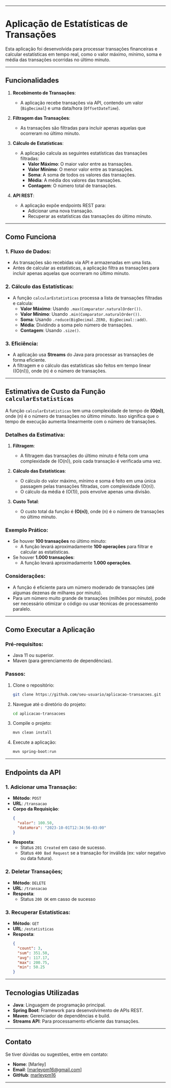 
---

# Aplicação de Estatísticas de Transações

Esta aplicação foi desenvolvida para processar transações financeiras e calcular estatísticas em tempo real, como o valor máximo, mínimo, soma e média das transações ocorridas no último minuto.

---

## Funcionalidades

1. **Recebimento de Transações**:
   - A aplicação recebe transações via API, contendo um valor (`BigDecimal`) e uma data/hora (`OffsetDateTime`).

2. **Filtragem das Transações**:
   - As transações são filtradas para incluir apenas aquelas que ocorreram no último minuto.

3. **Cálculo de Estatísticas**:
   - A aplicação calcula as seguintes estatísticas das transações filtradas:
     - **Valor Máximo**: O maior valor entre as transações.
     - **Valor Mínimo**: O menor valor entre as transações.
     - **Soma**: A soma de todos os valores das transações.
     - **Média**: A média dos valores das transações.
     - **Contagem**: O número total de transações.

4. **API REST**:
   - A aplicação expõe endpoints REST para:
     - Adicionar uma nova transação.
     - Recuperar as estatísticas das transações do último minuto.

---

## Como Funciona

### 1. **Fluxo de Dados**:
   - As transações são recebidas via API e armazenadas em uma lista.
   - Antes de calcular as estatísticas, a aplicação filtra as transações para incluir apenas aquelas que ocorreram no último minuto.

### 2. **Cálculo das Estatísticas**:
   - A função `calcularEstatisticas` processa a lista de transações filtradas e calcula:
     - **Valor Máximo**: Usando `.max(Comparator.naturalOrder())`.
     - **Valor Mínimo**: Usando `.min(Comparator.naturalOrder())`.
     - **Soma**: Usando `.reduce(BigDecimal.ZERO, BigDecimal::add)`.
     - **Média**: Dividindo a soma pelo número de transações.
     - **Contagem**: Usando `.size()`.

### 3. **Eficiência**:
   - A aplicação usa **Streams** do Java para processar as transações de forma eficiente.
   - A filtragem e o cálculo das estatísticas são feitos em tempo linear (\(O(n)\)), onde \(n\) é o número de transações.

---

## Estimativa de Custo da Função `calcularEstatisticas`

A função `calcularEstatisticas` tem uma complexidade de tempo de **\(O(n)\)**, onde \(n\) é o número de transações no último minuto. Isso significa que o tempo de execução aumenta linearmente com o número de transações.

### Detalhes da Estimativa:

1. **Filtragem**:
   - A filtragem das transações do último minuto é feita com uma complexidade de \(O(n)\), pois cada transação é verificada uma vez.

2. **Cálculo das Estatísticas**:
   - O cálculo do valor máximo, mínimo e soma é feito em uma única passagem pelas transações filtradas, com complexidade \(O(n)\).
   - O cálculo da média é \(O(1)\), pois envolve apenas uma divisão.

3. **Custo Total**:
   - O custo total da função é **\(O(n)\)**, onde \(n\) é o número de transações no último minuto.

### Exemplo Prático:

- Se houver **100 transações** no último minuto:
  - A função levará aproximadamente **100 operações** para filtrar e calcular as estatísticas.
- Se houver **1.000 transações**:
  - A função levará aproximadamente **1.000 operações**.

### Considerações:
- A função é eficiente para um número moderado de transações (até algumas dezenas de milhares por minuto).
- Para um número muito grande de transações (milhões por minuto), pode ser necessário otimizar o código ou usar técnicas de processamento paralelo.

---

## Como Executar a Aplicação

### Pré-requisitos:
- Java 11 ou superior.
- Maven (para gerenciamento de dependências).

### Passos:
1. Clone o repositório:
   ```bash
   git clone https://github.com/seu-usuario/aplicacao-transacoes.git
   ```
2. Navegue até o diretório do projeto:
   ```bash
   cd aplicacao-transacoes
   ```
3. Compile o projeto:
   ```bash
   mvn clean install
   ```
4. Execute a aplicação:
   ```bash
   mvn spring-boot:run
   ```

---

## Endpoints da API

### 1. **Adicionar uma Transação**:
- **Método**: `POST`
- **URL**: `/transacao`
- **Corpo da Requisição**:
  ```json
  {
    "valor": 100.50,
    "dataHora": "2023-10-01T12:34:56-03:00"
  }
  ```
- **Resposta**:
  - Status `201 Created` em caso de sucesso.
  - Status `400 Bad Request` se a transação for inválida (ex: valor negativo ou data futura).
### 2. **Deletar Transações**;
- **Método**: `DELETE`
- **URL**: `/transacao`
- **Resposta**:
  - Status `200 OK` em casso de sucesso
### 3. **Recuperar Estatísticas**:
- **Método**: `GET`
- **URL**: `/estatisticas`
- **Resposta**:
  ```json
  {
    "count": 3,
    "sum": 351.50,
    "avg": 117.17,
    "max": 200.75,
    "min": 50.25
  }
  ```

---

## Tecnologias Utilizadas

- **Java**: Linguagem de programação principal.
- **Spring Boot**: Framework para desenvolvimento de APIs REST.
- **Maven**: Gerenciador de dependências e build.
- **Streams API**: Para processamento eficiente das transações.

---


## Contato

Se tiver dúvidas ou sugestões, entre em contato:

- **Nome**: [Marley]
- **Email**: [marleypm16@gmail.com]
- **GitHub**: [marleypm16](https://github.com/seu-usuario)

---

